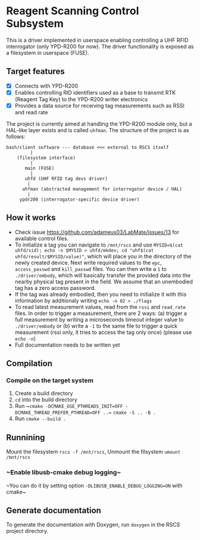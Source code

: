 # Reagent Scanning Control Subsystem
This is a driver implemented in userspace enabling controlling a UHF RFID interrogator (only YPD-R200 for now).
The driver functionality is exposed as a filesystem in userspace (FUSE).
## Target features
- [x] Connects with YPD-R200
- [x] Enables controlling RID identifiers used as a base to transmit RTK (Reagent Tag Key) to the YPD-R200 writer electronics
- [x] Provides a data source for receiving tag measurements such as RSSI and read rate

The project is currently aimed at handling the YPD-R200 module only, but a HAL-like layer exists and is called `uhfman`.
The structure of the project is as follows:
```
bash/client software --- database <<< external to RSCS itself
         |
    (filesystem interface)
         |
       main (FUSE)
         |
       uhfd (UHF RFID tag devs driver)
        |
      uhfman (abstracted management for interrogator device / HAL)
        |
     ypdr200 (interrogator-specific device driver)
```
## How it works
- Check issue https://github.com/adameus03/LabMate/issues/13 for available control files.
- To initialize a tag you can navigate to `/mnt/rscs` and use `MYSID=$(cat uhfd/sid); echo -n $MYSID > uhfd/mkdev; cd "uhf$(cat uhfd/result/$MYSID/value)"`, which will place you in the directory of the newly created device. Next write required values to the `epc`, `access_passwd` and `kill_passwd` files. You can then write a `1` to `./driver/embody`, which will basically transfer the provided data into the nearby physical tag present in the field. We assume that an unembodied tag has a zero access password.
- If the tag was already embodied, then you need to initialize it with this information by additionaly writing `echo -n 02 > ./flags`
- To read latest measurement values, read from the `rssi` and `read_rate` files. In order to trigger a measurement, there are 2 ways: (a) trigger a full measurement by writing a microseconds timeout integer value to `./driver/embody` or (b) write a `-1` to the same file to trigger a quick measurement (rssi only, it tries to access the tag only once) (please use `echo -n`)  
- Full documentation needs to be written yet

## Compilation
### Compile on the target system
1. Create a build directory
2. `cd` into the build directory
3. Run ~`cmake -DCMAKE_USE_PTHREADS_INIT=OFF -DCMAKE_THREAD_PREFER_PTHREAD=OFF ..`~ `cmake -S .. -B .`
4. Run `cmake --build .`

## Runnining
Mount the filesystem
`rscs -f /mnt/rscs`,
Unmount the filsystem
`umount /mnt/rscs`

### ~Enable libusb-cmake debug logging~
~You can do it by setting option `-DLIBUSB_ENABLE_DEBUG_LOGGING=ON` with cmake~

## Generate documentation
To generate the documentation with Doxygen, run `doxygen` in the RSCS project directory.

